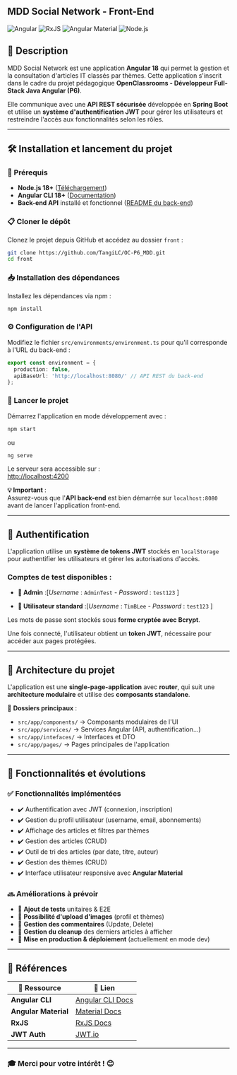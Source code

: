 ## MDD Social Network - Front-End  

![Angular](https://img.shields.io/badge/Angular-18-%23DD0031?style=&logo=angular&logoColor=white)
![RxJS](https://img.shields.io/badge/RxJS-7-%23B7178C?style=&logo=reactivex&logoColor=pink)
![Angular Material](https://img.shields.io/badge/Angular%20Material-%23F44336?style=&logo=angular&logoColor=white)
![Node.js](https://img.shields.io/badge/Node.js-18-%23339933?style=&logo=node.js&logoColor=green)

## 📝 Description  

MDD Social Network est une application **Angular 18** qui permet la gestion et la consultation d'articles IT classés par thèmes. Cette application s'inscrit dans le cadre du projet pédagogique **OpenClassrooms - Développeur Full-Stack Java Angular (P6)**.  

Elle communique avec une **API REST sécurisée** développée en **Spring Boot** et utilise un **système d'authentification JWT** pour gérer les utilisateurs et restreindre l'accès aux fonctionnalités selon les rôles.  

---

## 🛠️ Installation et lancement du projet  

### 🔧 Prérequis  
- **Node.js 18+** ([Téléchargement](https://nodejs.org/))  
- **Angular CLI 18+** ([Documentation](https://angular.io/cli))  
- **Back-end API** installé et fonctionnel ([README du back-end](../README.md#installation-et-lancement-du-projet))  

### 📋 Cloner le dépôt  

Clonez le projet depuis GitHub et accédez au dossier `front` :  
```bash
git clone https://github.com/TangiLC/OC-P6_MDD.git
cd front
```

### 📥 Installation des dépendances  

Installez les dépendances via npm :  
```bash
npm install
```

### ⚙️ Configuration de l'API  

Modifiez le fichier `src/environments/environment.ts` pour qu'il corresponde à l'URL du back-end :  
```typescript
export const environment = {
  production: false,
  apiBaseUrl: 'http://localhost:8080/' // API REST du back-end
};
```

### 🚀 Lancer le projet  

Démarrez l'application en mode développement avec :  
```bash
npm start
```
ou  
```bash
ng serve
```

Le serveur sera accessible sur :  
[http://localhost:4200](http://localhost:4200)  

**💡 Important** :  
Assurez-vous que l'**API back-end** est bien démarrée sur `localhost:8080` avant de lancer l'application front-end.  

---

## 🔑 Authentification  

L'application utilise un **système de tokens JWT** stockés en `localStorage` pour authentifier les utilisateurs et gérer les autorisations d'accès.  

### Comptes de test disponibles :  
- **👤 Admin**  :[*Username* : `AdminTest` - *Password* : `test123`  ]

- **👤 Utilisateur standard** :[*Username* : `TimBLee` - *Password* : `test123`  ] 


Les mots de passe sont stockés sous **forme cryptée avec Bcrypt**.  

Une fois connecté, l'utilisateur obtient un **token JWT**, nécessaire pour accéder aux pages protégées.  

---

## 📂 Architecture du projet  

L'application est une **single-page-application** avec **router**, qui suit une **architecture modulaire** et utilise des **composants standalone**.  

📁 **Dossiers principaux** :  
- `src/app/components/` → Composants modulaires de l'UI  
- `src/app/services/` → Services Angular (API, authentification...)  
- `src/app/intefaces/` → Interfaces et DTO  
- `src/app/pages/` → Pages principales de l'application  

---

## 🚧 Fonctionnalités et évolutions  

### ✅ Fonctionnalités implémentées  
- ✔️ Authentification avec JWT (connexion, inscription) 
- ✔️ Gestion du profil utilisateur (username, email, abonnements)   
- ✔️ Affichage des articles et filtres par thèmes  
- ✔️ Gestion des articles (CRUD)  
- ✔️ Outil de tri des articles (par date, titre, auteur)  
- ✔️ Gestion des thèmes (CRUD)  
- ✔️ Interface utilisateur responsive avec **Angular Material**  

### 🔜 Améliorations à prévoir  
- 🚀 **Ajout de tests** unitaires & E2E
- 🚀 **Possibilité d'upload d'images** (profil et thèmes)
- 🚀 **Gestion des commentaires** (Update, Delete)
- 🚀 **Gestion du cleanup** des derniers articles à afficher
- 🚀 **Mise en production & déploiement** (actuellement en mode dev)  


---

## 📖 Références  

| 📌 Ressource | 🔗 Lien |
|----------------|----------------|
| **Angular CLI** | [Angular CLI Docs](https://angular.io/cli) |
| **Angular Material** | [Material Docs](https://material.angular.io/) |
| **RxJS** | [RxJS Docs](https://rxjs.dev/) |
| **JWT Auth** | [JWT.io](https://jwt.io/) |

---

### 🎓 Merci pour votre intérêt ! 😊  
